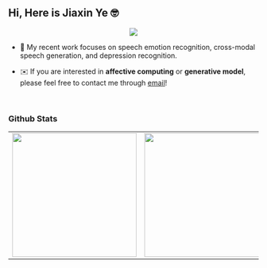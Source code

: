 ## Hi, Here is Jiaxin Ye 🤓
  
<div align="center">
    <img src="https://komarev.com/ghpvc/?username=Jiaxin-Ye&&style=flat-square" align="center"/>
</div>  

<p>

* 🧐 My recent work focuses on speech emotion recognition, cross-modal speech generation, and depression recognition.

* ✉️ If you are interested in **affective computing** or **generative model**, please feel free to contact me through [email](mailto:jxye22@m.fudan.edu)!

</p>

<br/>  

### Github Stats  
<div align="center">
<table><tr>
<td algn="center" valign="center">
    <img src="https://github-readme-stats-fork-beta.vercel.app/api?username=Jiaxin-Ye&show_icons=true&count_private=true&hide_border=true&cache_seconds=1" align="center" style="height: 250px" />
</td>
<td align="center" valign="center">
    <img src="https://github-readme-stats-fork-beta.vercel.app/api/top-langs/?username=Jiaxin-Ye&hide_border=true&layout=compact&cache_seconds=1" align="center" style="height: 250px"/>
</td>
</tr></table>
</div>

<!--
**Jiaxin-Ye/Jiaxin-Ye** is a ✨ _special_ ✨ repository because its `README.md` (this file) appears on your GitHub profile.

Here are some ideas to get you started:

- 🔭 I’m currently working on ...
- 🌱 I’m currently learning ...
- 👯 I’m looking to collaborate on ...
- 🤔 I’m looking for help with ...
- 💬 Ask me about ...
- 📫 How to reach me: ...
- 😄 Pronouns: ...
- ⚡ Fun fact: ...
-->
